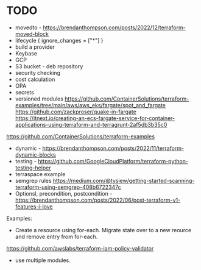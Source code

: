 # TODO

* movedto - https://brendanthompson.com/posts/2022/12/terraform-moved-block
* lifecycle {
    ignore_changes = ["*"]
  }
* build a provider
* Keybase
* GCP
* S3 bucket - deb repository
* security checking
* cost calculation
* OPA
* secrets
* versioned modules
https://github.com/ContainerSolutions/terraform-examples/tree/main/aws/aws_eks/fargate/spot_and_fargate
https://github.com/zackproser/quake-in-fargate
https://itnext.io/creating-an-ecs-fargate-service-for-container-applications-using-terraform-and-terragrunt-2af5db3b35c0

https://github.com/ContainerSolutions/terraform-examples
* dynamic - https://brendanthompson.com/posts/2022/11/terraform-dynamic-blocks
* testing - https://github.com/GoogleCloudPlatform/terraform-python-testing-helper
* terraspace example
* semgrep rules https://medium.com/@tysiew/getting-started-scanning-terraform-using-semgrep-408b6722347c
* Optionsl, precondition, postcondition - https://brendanthompson.com/posts/2022/06/post-terraform-v1-features-i-love

Examples:

* Create a resource using for-each.  Migrate state over to a new reource and remove entry from for-each.

https://github.com/awslabs/terraform-iam-policy-validator

* use multiple modules.
